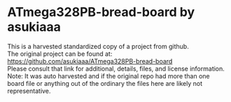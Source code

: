 
# ATmega328PB-bread-board by asukiaaa  
This is a harvested standardized copy of a project from github.  
The original project can be found at:  
https://github.com/asukiaaa/ATmega328PB-bread-board  
Please consult that link for additional, details, files, and license information.  
Note: It was auto harvested and if the original repo had more than one board file or anything out of the ordinary the files here are likely not representative.  
    